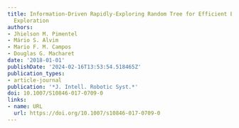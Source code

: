 ```yaml
---
title: Information-Driven Rapidly-Exploring Random Tree for Efficient Environment
  Exploration
authors:
- Jhielson M. Pimentel
- Mário S. Alvim
- Mario F. M. Campos
- Douglas G. Macharet
date: '2018-01-01'
publishDate: '2024-02-16T13:53:54.518465Z'
publication_types:
- article-journal
publication: '*J. Intell. Robotic Syst.*'
doi: 10.1007/S10846-017-0709-0
links:
- name: URL
  url: https://doi.org/10.1007/s10846-017-0709-0
---
```

